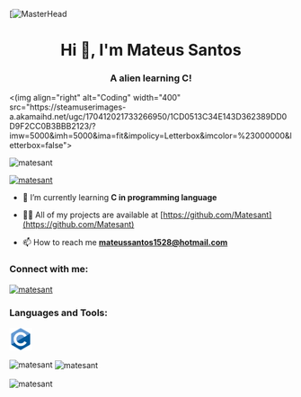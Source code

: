 [![MasterHead](https://mir-s3-cdn-cf.behance.net/project_modules/fs/54b6c068097599.5b50bca476b9b.gif)
<h1 align="center">Hi 👋, I'm Mateus Santos</h1>
<h3 align="center">A alien learning C!</h3>
<(img align="right" alt="Coding" width="400" src="https://steamuserimages-a.akamaihd.net/ugc/170412021733266950/1CD0513C34E143D362389DD0D9F2CC0B3BBB2123/?imw=5000&imh=5000&ima=fit&impolicy=Letterbox&imcolor=%23000000&letterbox=false">

<p align="left"> <img src="https://komarev.com/ghpvc/?username=matesant&label=Profile%20views&color=0e75b6&style=flat" alt="matesant" /> </p>

<p align="left"> <a href="https://github.com/ryo-ma/github-profile-trophy"><img src="https://github-profile-trophy.vercel.app/?username=matesant" alt="matesant" /></a> </p>

- 🌱 I’m currently learning **C in programming language**

- 👨‍💻 All of my projects are available at [https://github.com/Matesant](https://github.com/Matesant)

- 📫 How to reach me **mateussantos1528@hotmail.com**

<h3 align="left">Connect with me:</h3>
<p align="left">
<a href="https://linkedin.com/in/matesant" target="blank"><img align="center" src="https://raw.githubusercontent.com/rahuldkjain/github-profile-readme-generator/master/src/images/icons/Social/linked-in-alt.svg" alt="matesant" height="30" width="40" /></a>
</p>

<h3 align="left">Languages and Tools:</h3>
<p align="left"> <a href="https://www.cprogramming.com/" target="_blank" rel="noreferrer"> <img src="https://raw.githubusercontent.com/devicons/devicon/master/icons/c/c-original.svg" alt="c" width="40" height="40"/> </a> </p>

<p><img align="left" src="https://github-readme-stats.vercel.app/api/top-langs?username=matesant&show_icons=true&locale=en&layout=compact" alt="matesant" /></p>

<p>&nbsp;<img align="center" src="https://github-readme-stats.vercel.app/api?username=matesant&show_icons=true&locale=en" alt="matesant" /></p>

<p><img align="center" src="https://github-readme-streak-stats.herokuapp.com/?user=matesant&" alt="matesant" /></p>

